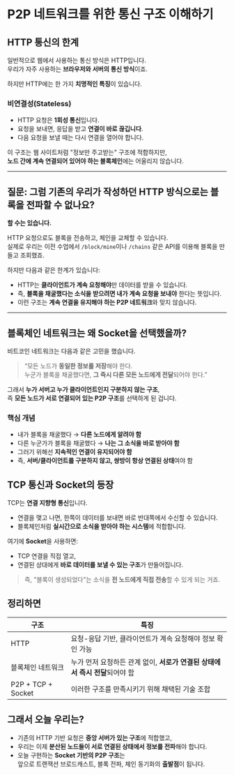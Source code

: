 # P2P 네트워크를 위한 통신 구조 이해하기

## HTTP 통신의 한계

일반적으로 웹에서 사용하는 통신 방식은 HTTP입니다.  
우리가 자주 사용하는 **브라우저와 서버의 통신 방식**이죠.

하지만 HTTP에는 한 가지 **치명적인 특징**이 있습니다.

### 비연결성(Stateless)

- HTTP 요청은 **1회성 통신**입니다.
- 요청을 보내면, 응답을 받고 **연결이 바로 끊깁니다**.
- 다음 요청을 보낼 때는 다시 연결을 열어야 합니다.

이 구조는 웹 사이트처럼 "정보만 주고받는" 구조에 적합하지만,  
**노드 간에 계속 연결되어 있어야 하는 블록체인**에는 어울리지 않습니다.

---

## 질문: 그럼 기존의 우리가 작성하던 HTTP 방식으로는 블록을 전파할 수 없나요?

**할 수는 있습니다.**

HTTP 요청으로도 블록을 전송하고, 체인을 교체할 수 있습니다.  
실제로 우리는 이전 수업에서 `/block/mine`이나 `/chains` 같은 API를 이용해 블록을 만들고 조회했죠.

하지만 다음과 같은 한계가 있습니다:

- HTTP는 **클라이언트가 계속 요청해야**만 데이터를 받을 수 있습니다.
- 즉, **블록을 채굴했다는 소식을 받으려면 내가 계속 요청을 보내야** 한다는 뜻입니다.
- 이런 구조는 **계속 연결을 유지해야 하는 P2P 네트워크**와 맞지 않습니다.

---

## 블록체인 네트워크는 왜 Socket을 선택했을까?

비트코인 네트워크는 다음과 같은 고민을 했습니다.

> “모든 노드가 **동일한 정보를 저장**해야 한다.  
> 누군가 블록을 채굴했다면, **그 즉시 다른 모든 노드에게 전달**되어야 한다.”

그래서 **누가 서버고 누가 클라이언트인지 구분하지 않는 구조**,  
즉 **모든 노드가 서로 연결되어 있는 P2P 구조**를 선택하게 된 겁니다.

### 핵심 개념

- 내가 블록을 채굴했다 → **다른 노드에게 알려야 함**
- 다른 누군가가 블록을 채굴했다 → **나는 그 소식을 바로 받아야 함**
- 그러기 위해선 **지속적인 연결이 유지되어야 함**
- 즉, **서버/클라이언트를 구분하지 않고, 쌍방이 항상 연결된 상태**여야 함

## TCP 통신과 Socket의 등장

TCP는 **연결 지향형 통신**입니다.

- 연결을 맺고 나면, 한쪽이 데이터를 보내면 바로 반대쪽에서 수신할 수 있습니다.
- 블록체인처럼 **실시간으로 소식을 받아야 하는 시스템**에 적합합니다.

여기에 **Socket**을 사용하면:

- TCP 연결을 직접 열고,
- 연결된 상대에게 **바로 데이터를 보낼 수 있는 구조**가 만들어집니다.

> 즉, "블록이 생성되었다"는 소식을 **전 노드에게 직접 전송**할 수 있게 되는 거죠.

## 정리하면

| 구조               | 특징                                                                        |
| ------------------ | --------------------------------------------------------------------------- |
| HTTP               | 요청-응답 기반, 클라이언트가 계속 요청해야 정보 확인 가능                   |
| 블록체인 네트워크  | 누가 먼저 요청하든 관계 없이, **서로가 연결된 상태에서 즉시 전달**되어야 함 |
| P2P + TCP + Socket | 이러한 구조를 만족시키기 위해 채택된 기술 조합                              |

## 그래서 오늘 우리는?

- 기존의 HTTP 기반 요청은 **중앙 서버가 있는 구조**에 적합했고,
- 우리는 이제 **분산된 노드들이 서로 연결된 상태에서 정보를 전파**해야 합니다.
- 오늘 구현하는 **Socket 기반의 P2P 구조**는  
  앞으로 트랜잭션 브로드캐스트, 블록 전파, 체인 동기화의 **출발점**이 됩니다.

